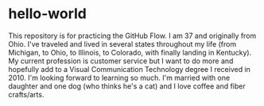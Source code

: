 # hello-world
This repository is for practicing the GitHub Flow. 
I am 37 and originally from Ohio. I've traveled and lived in several states throughout my life (from Michigan, to Ohio, to Illinois, to Colorado, with finally landing in Kentucky). My current profession is customer service but I want to do more and hopefully add to a Visual Communication Technology degree I received in 2010. I'm looking forward to learning so much. I'm married with one daughter and one dog (who thinks he's a cat) and I love coffee and fiber crafts/arts. 
